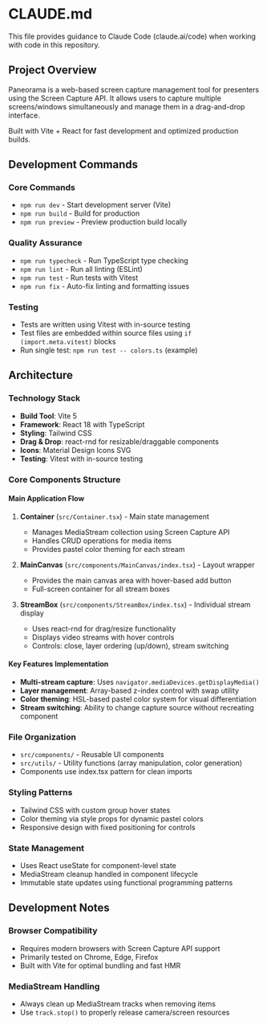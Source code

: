 # CLAUDE.md

This file provides guidance to Claude Code (claude.ai/code) when working with code in this repository.

## Project Overview

Paneorama is a web-based screen capture management tool for presenters using the Screen Capture API. It allows users to capture multiple screens/windows simultaneously and manage them in a drag-and-drop interface.

Built with Vite + React for fast development and optimized production builds.

## Development Commands

### Core Commands

- `npm run dev` - Start development server (Vite)
- `npm run build` - Build for production
- `npm run preview` - Preview production build locally

### Quality Assurance

- `npm run typecheck` - Run TypeScript type checking
- `npm run lint` - Run all linting (ESLint)
- `npm run test` - Run tests with Vitest
- `npm run fix` - Auto-fix linting and formatting issues

### Testing

- Tests are written using Vitest with in-source testing
- Test files are embedded within source files using `if (import.meta.vitest)` blocks
- Run single test: `npm run test -- colors.ts` (example)

## Architecture

### Technology Stack

- **Build Tool**: Vite 5
- **Framework**: React 18 with TypeScript
- **Styling**: Tailwind CSS
- **Drag & Drop**: react-rnd for resizable/draggable components
- **Icons**: Material Design Icons SVG
- **Testing**: Vitest with in-source testing

### Core Components Structure

#### Main Application Flow

1. **Container** (`src/Container.tsx`) - Main state management
   - Manages MediaStream collection using Screen Capture API
   - Handles CRUD operations for media items
   - Provides pastel color theming for each stream

2. **MainCanvas** (`src/components/MainCanvas/index.tsx`) - Layout wrapper
   - Provides the main canvas area with hover-based add button
   - Full-screen container for all stream boxes

3. **StreamBox** (`src/components/StreamBox/index.tsx`) - Individual stream display
   - Uses react-rnd for drag/resize functionality
   - Displays video streams with hover controls
   - Controls: close, layer ordering (up/down), stream switching

#### Key Features Implementation

- **Multi-stream capture**: Uses `navigator.mediaDevices.getDisplayMedia()`
- **Layer management**: Array-based z-index control with swap utility
- **Color theming**: HSL-based pastel color system for visual differentiation
- **Stream switching**: Ability to change capture source without recreating component

### File Organization

- `src/components/` - Reusable UI components
- `src/utils/` - Utility functions (array manipulation, color generation)
- Components use index.tsx pattern for clean imports

### Styling Patterns

- Tailwind CSS with custom group hover states
- Color theming via style props for dynamic pastel colors
- Responsive design with fixed positioning for controls

### State Management

- Uses React useState for component-level state
- MediaStream cleanup handled in component lifecycle
- Immutable state updates using functional programming patterns

## Development Notes

### Browser Compatibility

- Requires modern browsers with Screen Capture API support
- Primarily tested on Chrome, Edge, Firefox
- Built with Vite for optimal bundling and fast HMR

### MediaStream Handling

- Always clean up MediaStream tracks when removing items
- Use `track.stop()` to properly release camera/screen resources
